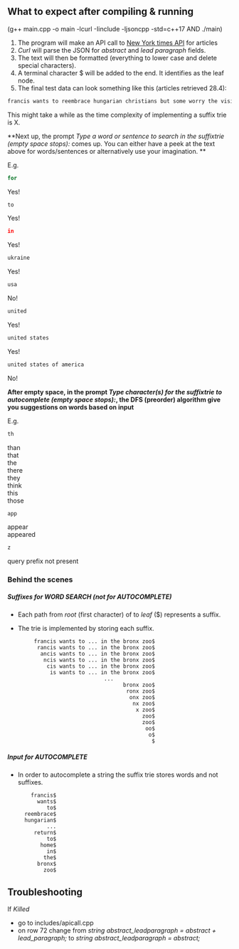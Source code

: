 

## What to expect after compiling & running
(g++ main.cpp -o main -lcurl -Iinclude -ljsoncpp -std=c++17 AND  ./main)

1) The program will make an API call to [New York times API](https://developer.nytimes.com/) for articles
2) *Curl* will parse the JSON for *abstract* and *lead paragraph* fields.
3) The text will then be formatted (everything to lower case and delete special characters). 
4) A terminal character $ will be added to the end. It identifies as the leaf node.
5) The final test data can look something like this (articles retrieved 28.4): 


```bash
francis wants to reembrace hungarian christians but some worry the visit gives political cover to the countrys leader who is on the opposite side of nearly every issue important to the pontiff budapest pope francis who has made welcoming migrants embracing minorities and warning against nationalism central tenets of his pontificate visited budapest for the second time in less than two years on friday the trip gives prime minister viktor orban perhaps europes chief opponent of migrants closest ally of russia and most vocal critic of gay rights a political gift he is sure not to waste the filmmaker david lowery updates the classic tale with his own pixie dust saving whats good and scuttling the rest peter pan wendy is a case study in one of the agonies of growing up the realization that some of the entertainment that tickled us as youngsters as in the many troubling scenes in walt disneys animated adaptation of j m barries peter pan novel including the ditty what made the red man red have aged as gracefully as its lead character in the new season of the runup podcast the host astead w herndon interviews some of the political establishments loudest voices its not always easy the runup a new york times podcast hosted by the politics reporter astead w herndon returned this month to try to make sense of the political divisions in the united states and the intricacies of the presidential election no small tasks our columnist reviews the days puzzle warning contains spoilerswelcome to the wordle review be warned this article contains spoilers for todays puzzle solve wordle first or scroll at your own risk feeling stuck on todays puzzle we can help friday hi busy bees welcome to todays spelling bee forum there are a number of terms that appear in both this article and other online discussions of the spelling bee a glossary of those terms compiled by monicat a times reader can be found below for more spelling bee conversation check out deb amlens weekly humor column diary of a spelling bee fanatic what do you think this image is communicatingwhat do you think this image is saying how does it relate to or comment on society can you relate to it personally what is your opinion of its jimmy kimmel suggested that after leaving late night james corden should stick to corporate gigs podcasts maybe the masked singer welcome to best of late night a rundown of the previous nights highlights that lets you sleep and lets us get paid to watch comedy here are the best movies on netflix right now this word has appeared in articles on nytimes com in the past year can you use it in a sentencethe word curio has appeared in articles on nytimes com in the past year including on jan in indie makers to watch in the high jewelry scene by tina dark projections for russias energy industry evidence is mounting that russias natural gas export industry has fallen apart since the country invaded ukraine new estimates suggest that russias pipelineexports could drop by halfthis year compared with last year the city has about of the towers which opponents say are too large and poorly designed while fans say they benefit neighborhoods good morning well get an update on the new g towers that have been rising around the city well also track raul the peacocks night out and his return to home in the bronx zoo$
```

This might take a while as the time complexity of implementing a suffix trie is X. 

**Next up, the prompt *Type a word or sentence to search in the suffixtrie (empty space stops):* comes up.
You can either have a peek at the text above for words/sentences or alternatively use your imagination. **

E.g. 
```bash
for
```
Yes!
```bash
to
```
Yes!
```bash
in
```
Yes!
```bash
ukraine
```
Yes!
```bash
usa
```
No!
```bash
united
```
Yes!
```bash
united states
```
Yes!
```bash
united states of america
```
No!


**After empty space, in the prompt *Type character(s) for the suffixtrie to autocomplete (empty space stops):*, the DFS (preorder) algorithm give you suggestions on words based on input**

E.g. 

```bash
th
```
than </br>
that </br>
the </br>
there </br>
they </br>
think </br>
this </br>
those </br>

```bash
app
```
appear </br>
appeared </br>

```bash
z
```
query prefix not present



### Behind the scenes 

##### Suffixes for WORD SEARCH (not for AUTOCOMPLETE)

- Each path from *root* (first character) of to *leaf* ($) represents a suffix.
- The trie is implemented by storing each suffix.
 
           francis wants to ... in the bronx zoo$
            rancis wants to ... in the bronx zoo$
             ancis wants to ... in the bronx zoo$
              ncis wants to ... in the bronx zoo$
               cis wants to ... in the bronx zoo$
                is wants to ... in the bronx zoo$
                                 ...
                                       bronx zoo$
                                        ronx zoo$
                                         onx zoo$
                                          nx zoo$
                                           x zoo$
                                             zoo$
                                             zoo$
                                              oo$
                                               o$
                                                $



 
    
 
 
##### Input for AUTOCOMPLETE


 - In order to autocomplete a string the suffix trie stores words and not suffixes. 
 
           francis$
             wants$
                to$
         reembrace$
         hungarian$
                ...
            return$
                to$
              home$
                in$
               the$
             bronx$
               zoo$
 
 


## Troubleshooting

If *Killed* 
- go to includes/apicall.cpp 
- on row 72 change 
 from  *string abstract_leadparagraph = abstract + lead_paragraph;* 
 to *string abstract_leadparagraph = abstract;*




 
